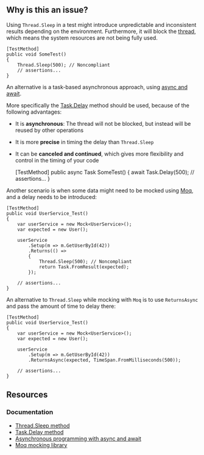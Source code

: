 ## Why is this an issue?

Using `Thread.Sleep` in a test might introduce unpredictable and inconsistent results depending on the environment. Furthermore, it will
block the [thread](https://en.wikipedia.org/wiki/Thread_%28computing%29), which means the system resources are not being fully used.

    [TestMethod]
    public void SomeTest()
    {
        Thread.Sleep(500); // Noncompliant
        // assertions...
    }

An alternative is a task-based asynchronous approach, using [async and await](https://learn.microsoft.com/en-us/dotnet/csharp/asynchronous-programming/).

More specifically the [Task.Delay](https://learn.microsoft.com/en-us/dotnet/api/system.threading.tasks.task.delay) method should be
used, because of the following advantages:

-  It is **asynchronous**: The thread will not be blocked, but instead will be reused by other operations
-  It is more **precise** in timing the delay than `Thread.Sleep`
-  It can be **canceled and continued**, which gives more flexibility and control in the timing of your code

    [TestMethod]
    public async Task SomeTest()
    {
        await Task.Delay(500);
        // assertions...
    }

Another scenario is when some data might need to be mocked using [Moq](https://github.com/moq/moq4), and a delay needs to be
introduced:

    [TestMethod]
    public void UserService_Test()
    {
        var userService = new Mock<UserService>();
        var expected = new User();
    
        userService
            .Setup(m => m.GetUserById(42))
            .Returns(() =>
            {
                Thread.Sleep(500); // Noncompliant
                return Task.FromResult(expected);
            });
    
        // assertions...
    }

An alternative to `Thread.Sleep` while mocking with `Moq` is to use `ReturnsAsync` and pass the amount of time to
delay there:

    [TestMethod]
    public void UserService_Test()
    {
        var userService = new Mock<UserService>();
        var expected = new User();
    
        userService
            .Setup(m => m.GetUserById(42))
            .ReturnsAsync(expected, TimeSpan.FromMilliseconds(500));
    
        // assertions...
    }

## Resources

### Documentation

-  [Thread.Sleep method](https://learn.microsoft.com/en-us/dotnet/api/system.threading.thread.sleep)
-  [Task.Delay method](https://learn.microsoft.com/en-us/dotnet/api/system.threading.tasks.task.delay)
-  [Asynchronous programming with async and await](https://learn.microsoft.com/en-us/dotnet/csharp/asynchronous-programming/)
-  [Moq mocking library](https://github.com/moq/moq4)
